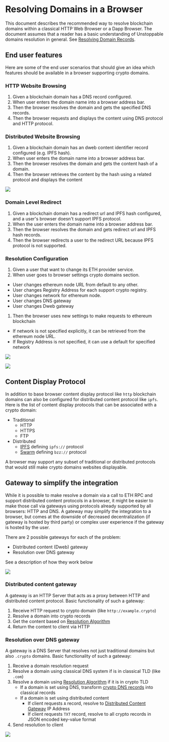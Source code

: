 # Resolving Domains in a Browser

This document describes the recommended way to resolve blockchain domains within a classical HTTP Web Browser or a Dapp Browser. The document assumes that a reader has a basic understanding of Unstoppable domains resolution in general. See [Resolving Domain Records](../domain-registry-essentials/resolving-domain-records.md).

## End user features

Here are some of the end user scenarios that should give an idea which features should be available in a browser supporting crypto domains.

### HTTP Website Browsing

1. Given a blockchain domain has a DNS record configured.
2. When user enters the domain name into a browser address bar.
3. Then the browser resolves the domain and gets the specified DNS records.
4. Then the browser requests and displays the content using DNS protocol and HTTP protocol.

### Distributed Website Browsing

1. Given a blockchain domain has an dweb content identifier record configured \(e.g. IPFS hash\).
2. When user enters the domain name into a browser address bar.
3. Then the browser resolves the domain and gets the content hash of a domain.
4. Then the browser retrieves the content by the hash using a related protocol and displays the content

![](../.gitbook/assets/overview_read_dweb_website_from_ethereum_and_decentralized_network.png)

### Domain Level Redirect

1. Given a blockchain domain has a redirect url and IPFS hash configured, and a user's browser doesn't support IPFS protocol.
2. When the user enters the domain name into a browser address bar.
3. Then the browser resolves the domain and gets redirect url and IPFS hash records.
4. Then the browser redirects a user to the redirect URL because IPFS protocol is not supported.

### Resolution Configuration

1. Given a user that want to change its ETH provider service.
2. When user goes to browser settings crypto domains section.

* User changes ethereum node URL from default to any other.
* User changes Registry Address for each support crypto registry.
* User changes network for ethereum node.
* User changes DNS gateway
* User changes Dweb gateway

1. Then the browser uses new settings to make requests to ethereum blockchain

* If network is not specified explicitly, it can be retrieved from the ethereum node URL.
* If Registry Address is not specified, it can use a default for specified network

![](../.gitbook/assets/configure_dns_gateway.png)

![](../.gitbook/assets/configure_dweb_browser_settings%20(1).png)

## Content Display Protocol

In addition to base browser content display protocol like `http` blockchain domains can also be configured for distributed content protocol like `ipfs`. Here is the list of content display protocols that can be associated with a crypto domain:

* Traditional
  * HTTP
  * HTTPS
  * FTP
* Distributed
  * [IPFS](https://en.wikipedia.org/wiki/InterPlanetary_File_System) defining `ipfs://` protocol
  * [Swarm](https://swarm-guide.readthedocs.io/en/stable/architecture.html#the-bzz-protocol) defining `bzz://` protocol

A browser may support any subset of traditional or distributed protocols that would still make crypto domains websites displayable.

## Gateway to simplify the integration

While it is possible to make resolve a domain via a call to ETH RPC and support distributed content protocols in a browser, it might be easier to make those call via gateways using protocols already supported by all browsers: HTTP and DNS. A gateway may simplify the integration to a browser, but comes at the downside of decreased decentralization \(if gateway is hosted by third party\) or complex user experience if the gateway is hosted by the user.

There are 2 possible gateways for each of the problem:

* Distributed content \(Dweb\) gateway
* Resolution over DNS gateway

See a description of how they work below

![](../.gitbook/assets/overview_dweb_website_via_dns_dweb_gateways.png)

### Distributed content gateway

A gateway is an HTTP Server that acts as a proxy between HTTP and distributed content protocol. Basic functionality of such a gateway:

1. Receive HTTP request to crypto domain \(like `http://example.crypto`\)
2. Resolve a domain into crypto records
3. Get the content based on [Resolution Algorithm](browser-resolution-algorithm.md)
4. Return the content to client via HTTP

### Resolution over DNS gateway

A gateway is a DNS Server that resolves not just traditional domains but also `.crypto` domains. Basic functionality of such a gateway:

1. Receive a domain resolution request
2. Resolve a domain using classical DNS system if is in classical TLD \(like `.com`\)
3. Resolve a domain using [Resolution Algorithm](browser-resolution-algorithm.md) if it is in crypto TLD
   * If a domain is set using DNS, transform [crypto DNS records](../managing-domains/managing-domain-records.md#dns-records) into classical records
   * If a domain is set using distributed content
     * If client requests `A` record, resolve to [Distributed Content Gateway](https://github.com/unstoppabledomains/dot-crypto/blob/master/BROWSER_RESOLUTION_HOWTO.md#distributed-gateway) IP Address
     * If client requests `TXT` record, resolve to all crypto records in JSON encoded key-value format
4. Send resolution to client

![](../.gitbook/assets/resolve_dweb_website_via_dns_gateway_and_dweb_gateway.png)

